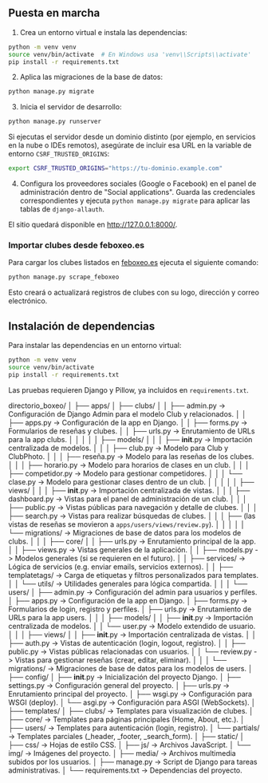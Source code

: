 ## Puesta en marcha

1. Crea un entorno virtual e instala las dependencias:
```bash
python -m venv venv
source venv/bin/activate  # En Windows usa 'venv\\Scripts\\activate'
pip install -r requirements.txt
```

2. Aplica las migraciones de la base de datos:
```bash
python manage.py migrate
```

3. Inicia el servidor de desarrollo:
```bash
python manage.py runserver
```
   Si ejecutas el servidor desde un dominio distinto (por ejemplo, en
   servicios en la nube o IDEs remotos), asegúrate de incluir esa URL en la
   variable de entorno `CSRF_TRUSTED_ORIGINS`:
```bash
export CSRF_TRUSTED_ORIGINS="https://tu-dominio.example.com"
```
4. Configura los proveedores sociales (Google o Facebook) en el panel de
   administración dentro de "Social applications". Guarda las credenciales
   correspondientes y ejecuta `python manage.py migrate` para aplicar las
   tablas de `django-allauth`.


El sitio quedará disponible en http://127.0.0.1:8000/.

### Importar clubes desde feboxeo.es

Para cargar los clubes listados en [feboxeo.es](https://feboxeo.es/donde-boxeo/) ejecuta el siguiente comando:

```bash
python manage.py scrape_feboxeo
```

Esto creará o actualizará registros de clubes con su logo, dirección y correo electrónico.


## Instalación de dependencias

Para instalar las dependencias en un entorno virtual:

```bash
python -m venv venv
source venv/bin/activate
pip install -r requirements.txt
```

Las pruebas requieren Django y Pillow, ya incluidos en `requirements.txt`.




directorio_boxeo/
│
├── apps/
│   ├── clubs/
│   │   ├── admin.py                 -> Configuración de Django Admin para el modelo Club y relacionados.
│   │   ├── apps.py                  -> Configuración de la app en Django.
│   │   ├── forms.py                 -> Formularios de reseñas y clubes.
│   │   ├── urls.py                  -> Enrutamiento de URLs para la app clubs.
│   │   │
│   │   ├── models/
│   │   │   ├── __init__.py          -> Importación centralizada de modelos.
│   │   │   ├── club.py              -> Modelo para Club y ClubPhoto.
│   │   │   ├── reseña.py            -> Modelo para las reseñas de los clubes.
│   │   │   ├── horario.py           -> Modelo para horarios de clases en un club.
│   │   │   ├── competidor.py        -> Modelo para gestionar competidores.
│   │   │   └── clase.py             -> Modelo para gestionar clases dentro de un club.
│   │   │
│   │   ├── views/
│   │   │   ├── __init__.py          -> Importación centralizada de vistas.
│   │   │   ├── dashboard.py         -> Vistas para el panel de administración de un club.
│   │   │   ├── public.py            -> Vistas públicas para navegación y detalle de clubes.
│   │   │   ├── search.py            -> Vistas para realizar búsquedas de clubes.
│   │   │   ├── (las vistas de reseñas se movieron a `apps/users/views/review.py`).
│   │   │
│   │   └── migrations/              -> Migraciones de base de datos para los modelos de clubs.
│   │
│   ├── core/
│   │   ├── urls.py                  -> Enrutamiento principal de la app.
│   │   ├── views.py                 -> Vistas generales de la aplicación.
│   │   ├── models.py                -> Modelos generales (si se requieren en el futuro).
│   │   ├── services/                -> Lógica de servicios (e.g. enviar emails, servicios externos).
│   │   ├── templatetags/            -> Carga de etiquetas y filtros personalizados para templates.
│   │   └── utils/                   -> Utilidades generales para lógica compartida.
│   │
│   └── users/
│       ├── admin.py                 -> Configuración del admin para usuarios y perfiles.
│       ├── apps.py                  -> Configuración de la app en Django.
│       ├── forms.py                 -> Formularios de login, registro y perfiles.
│       ├── urls.py                  -> Enrutamiento de URLs para la app users.
│       │
│       ├── models/
│       │   ├── __init__.py          -> Importación centralizada de modelos.
│       │   └── user.py              -> Modelo extendido de usuario.
│       │
│       ├── views/
│       │   ├── __init__.py          -> Importación centralizada de vistas.
│       │   ├── auth.py              -> Vistas de autenticación (login, logout, registro).
│       │   ├── public.py            -> Vistas públicas relacionadas con usuarios.
│       │   └── review.py            -> Vistas para gestionar reseñas (crear, editar, eliminar).
│       │
│       └── migrations/              -> Migraciones de base de datos para los modelos de users.
│
├── config/
│   ├── __init__.py                  -> Inicialización del proyecto Django.
│   ├── settings.py                  -> Configuración general del proyecto.
│   ├── urls.py                      -> Enrutamiento principal del proyecto.
│   ├── wsgi.py                      -> Configuración para WSGI (deploy).
│   └── asgi.py                      -> Configuración para ASGI (WebSockets).
│
├── templates/
│   ├── clubs/                       -> Templates para visualización de clubes.
│   ├── core/                        -> Templates para páginas principales (Home, About, etc.).
│   ├── users/                       -> Templates para autenticación (login, registro).
│   └── partials/                    -> Templates parciales (_header, _footer, _search_form).
│
├── static/
│   ├── css/                         -> Hojas de estilo CSS.
│   ├── js/                          -> Archivos JavaScript.
│   └── img/                         -> Imágenes del proyecto.
│
├── media/                           -> Archivos multimedia subidos por los usuarios.
│
├── manage.py                        -> Script de Django para tareas administrativas.
│
└── requirements.txt                 -> Dependencias del proyecto.
 
